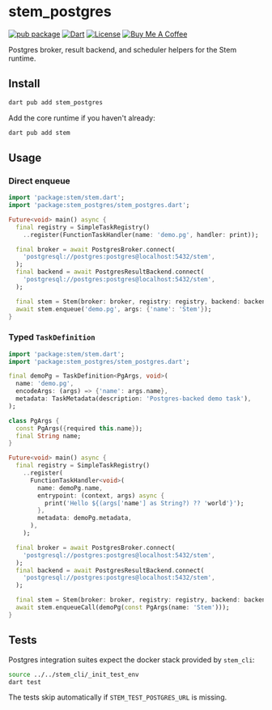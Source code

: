 # stem_postgres

[![pub package](https://img.shields.io/pub/v/stem_postgres.svg)](https://pub.dev/packages/stem_postgres)
[![Dart](https://img.shields.io/badge/dart-%3E%3D3.9.0-blue.svg)](https://dart.dev)
[![License](https://img.shields.io/badge/license-MIT-purple.svg)](https://github.com/kingwill101/stem/blob/main/LICENSE)
[![Buy Me A Coffee](https://img.shields.io/badge/Buy%20Me%20A%20Coffee-support-yellow.svg)](https://www.buymeacoffee.com/kingwill101)

Postgres broker, result backend, and scheduler helpers for the Stem runtime.

## Install

```bash
dart pub add stem_postgres
```

Add the core runtime if you haven't already:

```bash
dart pub add stem
```

## Usage

### Direct enqueue

```dart
import 'package:stem/stem.dart';
import 'package:stem_postgres/stem_postgres.dart';

Future<void> main() async {
  final registry = SimpleTaskRegistry()
    ..register(FunctionTaskHandler(name: 'demo.pg', handler: print));

  final broker = await PostgresBroker.connect(
    'postgresql://postgres:postgres@localhost:5432/stem',
  );
  final backend = await PostgresResultBackend.connect(
    'postgresql://postgres:postgres@localhost:5432/stem',
  );

  final stem = Stem(broker: broker, registry: registry, backend: backend);
  await stem.enqueue('demo.pg', args: {'name': 'Stem'});
}
```

### Typed `TaskDefinition`

```dart
import 'package:stem/stem.dart';
import 'package:stem_postgres/stem_postgres.dart';

final demoPg = TaskDefinition<PgArgs, void>(
  name: 'demo.pg',
  encodeArgs: (args) => {'name': args.name},
  metadata: TaskMetadata(description: 'Postgres-backed demo task'),
);

class PgArgs {
  const PgArgs({required this.name});
  final String name;
}

Future<void> main() async {
  final registry = SimpleTaskRegistry()
    ..register(
      FunctionTaskHandler<void>(
        name: demoPg.name,
        entrypoint: (context, args) async {
          print('Hello ${(args['name'] as String?) ?? 'world'}');
        },
        metadata: demoPg.metadata,
      ),
    );

  final broker = await PostgresBroker.connect(
    'postgresql://postgres:postgres@localhost:5432/stem',
  );
  final backend = await PostgresResultBackend.connect(
    'postgresql://postgres:postgres@localhost:5432/stem',
  );

  final stem = Stem(broker: broker, registry: registry, backend: backend);
  await stem.enqueueCall(demoPg(const PgArgs(name: 'Stem')));
}
```

## Tests

Postgres integration suites expect the docker stack provided by `stem_cli`:

```bash
source ../../stem_cli/_init_test_env
dart test
```

The tests skip automatically if `STEM_TEST_POSTGRES_URL` is missing.
